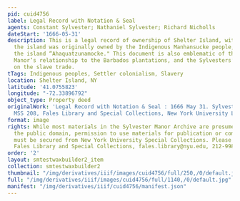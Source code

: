 ```yaml
---
pid: cuid4756
label: Legal Record with Notation & Seal
agents: Constant Sylvester; Nathaniel Sylvester; Richard Nicholls
dateStart: '1666-05-31'
description: This is a legal record of ownership of Shelter Island, with mention that
  the island was originally owned by the Indigenous Manhansucke people, who called
  the island “Ahaquatzunamocke." This document is also emblematic of the Sylvester
  Manor’s relationship to the Barbados plantations, and the Sylvesters’ dependency
  on the slave trade.
tTags: Indigenous peoples, Settler colonialism, Slavery
location: Shelter Island, NY
latitude: '41.0755823'
longitude: "-72.33896792"
object_type: Property deed
originalWork: 'Legal Record with Notation & Seal : 1666 May 31. Sylvester Manor Archive,
  MSS 208, Fales Library and Special Collections, New York University Libraries. https://findingaids.library.nyu.edu/fales/mss_208/.'
format: image
rights: While most materials in the Sylvester Manor Archive are presumed to be in
  the public domain, permission to use materials for publication or commercial purposes
  must be secured from New York University Special Collections. Please contact the
  Fales Library and Special Collections, fales.library@nyu.edu, 212-998-2596.
order: '2'
layout: smtestwaxbuilder2_item
collection: smtestwaxbuilder2
thumbnail: "/img/derivatives/iiif/images/cuid4756/full/250,/0/default.jpg"
full: "/img/derivatives/iiif/images/cuid4756/full/1140,/0/default.jpg"
manifest: "/img/derivatives/iiif/cuid4756/manifest.json"
---
```

